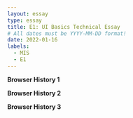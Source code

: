 ```yaml
---
layout: essay
type: essay
title: E1: UI Basics Technical Essay
# All dates must be YYYY-MM-DD format!
date: 2022-01-16
labels:
  - MIS
  - E1
---
```


**Browser History 1**

**Browser History 2**

**Browser History 3**
